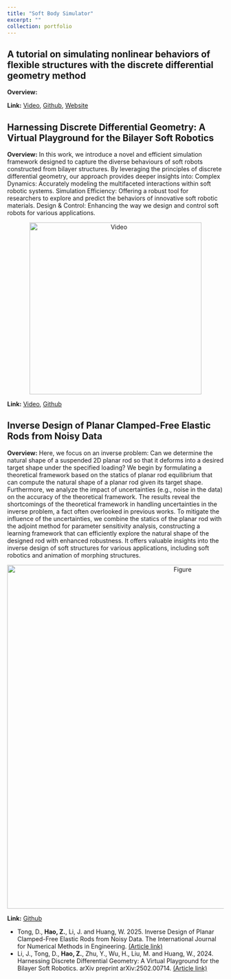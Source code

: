 ```yaml
---
title: "Soft Body Simulator"
excerpt: ""
collection: portfolio
---
```


## A tutorial on simulating nonlinear behaviors of flexible structures with the discrete differential geometry method
**Overview:** 

<!-- <p align="center">
  <img src="https://zhuonanhao.github.io/Home/assets/portfolio/soft_body_simulator/vid_aisy_2025.gif" alt="Video" style="width:400px;"/>
  <br>
</p> -->

**Link:** [Video](), [Github](https://github.com/weicheng-huang-mechanics/DDG_Tutorial), [Website](https://zhuonanhao.github.io/DDG_Tutorial_Website/)

## Harnessing Discrete Differential Geometry: A Virtual Playground for the Bilayer Soft Robotics
**Overview:** In this work, we introduce a novel and efficient simulation framework designed to capture the diverse behaviours of soft robots constructed from bilayer structures. By leveraging the principles of discrete differential geometry, our approach provides deeper insights into:
Complex Dynamics: Accurately modeling the multifaceted interactions within soft robotic systems.
Simulation Efficiency: Offering a robust tool for researchers to explore and predict the behaviors of innovative soft robotic materials.
Design & Control: Enhancing the way we design and control soft robots for various applications.

<p align="center">
  <img src="https://zhuonanhao.github.io/Home/assets/portfolio/soft_body_simulator/vid_aisy_2025.gif" alt="Video" style="width:400px;"/>
  <br>
</p>

**Link:** [Video](https://zhuonanhao.github.io/Home/assets/portfolio/soft_body_simulator/vid_aisy_2025.mp4), [Github](https://github.com/DezhongT/Bilayer_Soft_Robots_Sim)

## Inverse Design of Planar Clamped-Free Elastic Rods from Noisy Data
**Overview:** Here, we focus on an inverse problem: Can we determine the natural shape of a suspended 2D planar rod so that it deforms into a desired target shape under the specified loading? We begin by formulating a theoretical framework based on the statics of planar rod equilibrium that can compute the natural shape of a planar rod given its target shape. Furthermore, we analyze the impact of uncertainties (e.g., noise in the data) on the accuracy of the theoretical framework. The results reveal the shortcomings of the theoretical framework in handling uncertainties in the inverse problem, a fact often overlooked in previous works. To mitigate the influence of the uncertainties, we combine the statics of the planar rod with the adjoint method for parameter sensitivity analysis, constructing a learning framework that can efficiently explore the natural shape of the designed rod with enhanced robustness. It offers valuable insights into the inverse design of soft structures for various applications, including soft robotics and animation of morphing structures.

<p align="center">
  <img src="https://zhuonanhao.github.io/Home/assets/portfolio/soft_body_simulator/fig_ijnme_2025.jpg" alt="Figure" style="width:800px;"/>
  <br>
</p>

**Link:** [Github](https://github.com/DezhongT/Inverse_Design_2D_Rods)



* Tong, D., **Hao, Z.**, Li, J. and Huang, W. 2025. Inverse Design of Planar Clamped-Free Elastic Rods from Noisy Data. The International Journal for Numerical Methods in Engineering. [(Article link)](https://onlinelibrary.wiley.com/doi/full/10.1002/nme.70018)
* Li, J., Tong, D., **Hao, Z.**, Zhu, Y., Wu, H., Liu, M. and Huang, W., 2024. Harnessing Discrete Differential Geometry: A Virtual Playground for the Bilayer Soft Robotics. arXiv preprint arXiv:2502.00714. [(Article link)](https://arxiv.org/abs/2502.00714)

